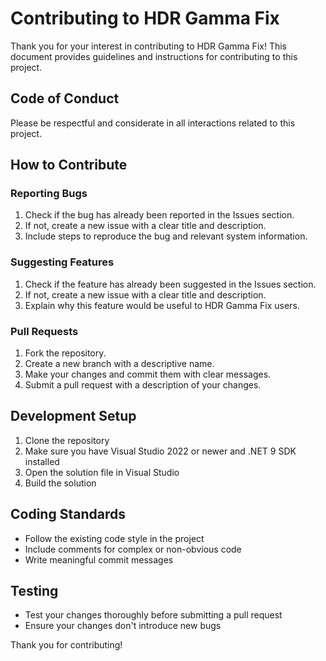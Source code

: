 # Contributing to HDR Gamma Fix

Thank you for your interest in contributing to HDR Gamma Fix! This document provides guidelines and instructions for contributing to this project.

## Code of Conduct

Please be respectful and considerate in all interactions related to this project.

## How to Contribute

### Reporting Bugs

1. Check if the bug has already been reported in the Issues section.
2. If not, create a new issue with a clear title and description.
3. Include steps to reproduce the bug and relevant system information.

### Suggesting Features

1. Check if the feature has already been suggested in the Issues section.
2. If not, create a new issue with a clear title and description.
3. Explain why this feature would be useful to HDR Gamma Fix users.

### Pull Requests

1. Fork the repository.
2. Create a new branch with a descriptive name.
3. Make your changes and commit them with clear messages.
4. Submit a pull request with a description of your changes.

## Development Setup

1. Clone the repository
2. Make sure you have Visual Studio 2022 or newer and .NET 9 SDK installed
3. Open the solution file in Visual Studio
4. Build the solution

## Coding Standards

- Follow the existing code style in the project
- Include comments for complex or non-obvious code
- Write meaningful commit messages

## Testing

- Test your changes thoroughly before submitting a pull request
- Ensure your changes don't introduce new bugs

Thank you for contributing!